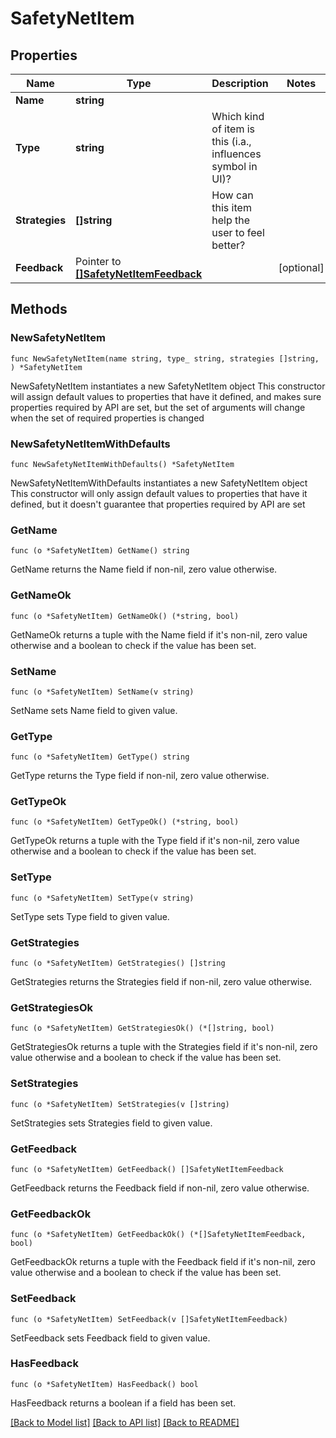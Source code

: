 # SafetyNetItem

## Properties

Name | Type | Description | Notes
------------ | ------------- | ------------- | -------------
**Name** | **string** |  | 
**Type** | **string** | Which kind of item is this (i.a., influences symbol in UI)? | 
**Strategies** | **[]string** | How can this item help the user to feel better? | 
**Feedback** | Pointer to [**[]SafetyNetItemFeedback**](SafetyNetItemFeedback.md) |  | [optional] 

## Methods

### NewSafetyNetItem

`func NewSafetyNetItem(name string, type_ string, strategies []string, ) *SafetyNetItem`

NewSafetyNetItem instantiates a new SafetyNetItem object
This constructor will assign default values to properties that have it defined,
and makes sure properties required by API are set, but the set of arguments
will change when the set of required properties is changed

### NewSafetyNetItemWithDefaults

`func NewSafetyNetItemWithDefaults() *SafetyNetItem`

NewSafetyNetItemWithDefaults instantiates a new SafetyNetItem object
This constructor will only assign default values to properties that have it defined,
but it doesn't guarantee that properties required by API are set

### GetName

`func (o *SafetyNetItem) GetName() string`

GetName returns the Name field if non-nil, zero value otherwise.

### GetNameOk

`func (o *SafetyNetItem) GetNameOk() (*string, bool)`

GetNameOk returns a tuple with the Name field if it's non-nil, zero value otherwise
and a boolean to check if the value has been set.

### SetName

`func (o *SafetyNetItem) SetName(v string)`

SetName sets Name field to given value.


### GetType

`func (o *SafetyNetItem) GetType() string`

GetType returns the Type field if non-nil, zero value otherwise.

### GetTypeOk

`func (o *SafetyNetItem) GetTypeOk() (*string, bool)`

GetTypeOk returns a tuple with the Type field if it's non-nil, zero value otherwise
and a boolean to check if the value has been set.

### SetType

`func (o *SafetyNetItem) SetType(v string)`

SetType sets Type field to given value.


### GetStrategies

`func (o *SafetyNetItem) GetStrategies() []string`

GetStrategies returns the Strategies field if non-nil, zero value otherwise.

### GetStrategiesOk

`func (o *SafetyNetItem) GetStrategiesOk() (*[]string, bool)`

GetStrategiesOk returns a tuple with the Strategies field if it's non-nil, zero value otherwise
and a boolean to check if the value has been set.

### SetStrategies

`func (o *SafetyNetItem) SetStrategies(v []string)`

SetStrategies sets Strategies field to given value.


### GetFeedback

`func (o *SafetyNetItem) GetFeedback() []SafetyNetItemFeedback`

GetFeedback returns the Feedback field if non-nil, zero value otherwise.

### GetFeedbackOk

`func (o *SafetyNetItem) GetFeedbackOk() (*[]SafetyNetItemFeedback, bool)`

GetFeedbackOk returns a tuple with the Feedback field if it's non-nil, zero value otherwise
and a boolean to check if the value has been set.

### SetFeedback

`func (o *SafetyNetItem) SetFeedback(v []SafetyNetItemFeedback)`

SetFeedback sets Feedback field to given value.

### HasFeedback

`func (o *SafetyNetItem) HasFeedback() bool`

HasFeedback returns a boolean if a field has been set.


[[Back to Model list]](../README.md#documentation-for-models) [[Back to API list]](../README.md#documentation-for-api-endpoints) [[Back to README]](../README.md)


